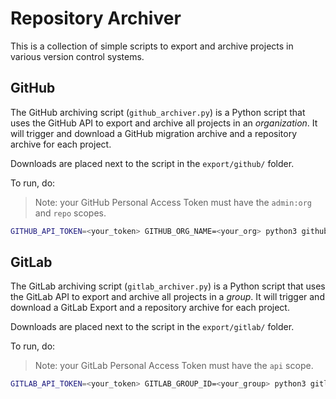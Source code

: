 # Repository Archiver

This is a collection of simple scripts to export and archive projects in various version control systems.

## GitHub

The GitHub archiving script (`github_archiver.py`) is a Python script that uses the GitHub API to export and archive all projects in an *organization*.
It will trigger and download a GitHub migration archive and a repository archive for each project.

Downloads are placed next to the script in the `export/github/` folder.

To run, do:

> Note: your GitHub Personal Access Token must have the `admin:org` and `repo` scopes.

```bash
GITHUB_API_TOKEN=<your_token> GITHUB_ORG_NAME=<your_org> python3 github_archiver.py
```

## GitLab

The GitLab archiving script (`gitlab_archiver.py`) is a Python script that uses the GitLab API to export and archive all projects in a *group*.
It will trigger and download a GitLab Export and a repository archive for each project.

Downloads are placed next to the script in the `export/gitlab/` folder.

To run, do:

> Note: your GitLab Personal Access Token must have the `api` scope.

```bash
GITLAB_API_TOKEN=<your_token> GITLAB_GROUP_ID=<your_group> python3 gitlab_archiver.py
```
